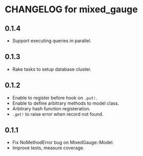 # CHANGELOG for mixed_gauge

## 0.1.4
- Support executing queries in parallel.

## 0.1.3
- Rake tasks to setup database cluster.

## 0.1.2
- Enable to register before hook on `.put!`.
- Enable to define arbitrary methods to model class.
- Arbitrary hash function registeration.
- `.get!` to raise error when record not found.

## 0.1.1
- Fix NoMethodError bug on MixedGauge::Model.
- Improve tests, measure coverage.
